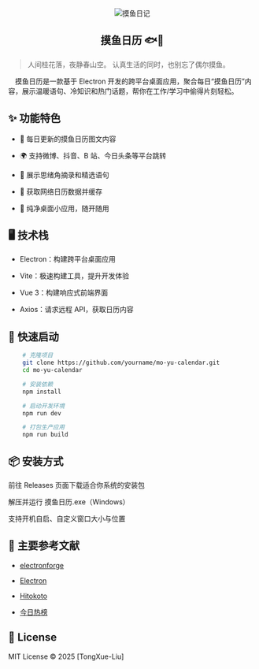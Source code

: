 <div style="width:100%;text-align:center;">
    <image src="https://github.com/TongXue-Liu/MoYuRiLi/raw/main/icon/icon_128.png" alt='摸鱼日记'>
    <h2>摸鱼日历 🐟📅</h2>
</div>


> 人间桂花落，夜静春山空。
> 认真生活的同时，也别忘了偶尔摸鱼。

&emsp;摸鱼日历是一款基于 Electron 开发的跨平台桌面应用，聚合每日“摸鱼日历”内容，展示温暖语句、冷知识和热门话题，帮你在工作/学习中偷得片刻轻松。

## ✨ 功能特色

- 📅 每日更新的摸鱼日历图文内容

- 🌍 支持微博、抖音、B 站、今日头条等平台跳转

- 📘 展示思绪角摘录和精选语句

- 🧠 获取网络日历数据并缓存

- 🌙 纯净桌面小应用，随开随用

## 🖥️ 技术栈

- Electron：构建跨平台桌面应用

- Vite：极速构建工具，提升开发体验

- Vue 3：构建响应式前端界面

- Axios：请求远程 API，获取日历内容

## 🚀 快速启动

```bash
    # 克隆项目
    git clone https://github.com/yourname/mo-yu-calendar.git
    cd mo-yu-calendar

    # 安装依赖
    npm install

    # 启动开发环境
    npm run dev

    # 打包生产应用
    npm run build
```

## 📦 安装方式

前往 Releases 页面下载适合你系统的安装包

解压并运行 摸鱼日历.exe（Windows）

支持开机自启、自定义窗口大小与位置

## 📖 主要参考文献

- [electronforge]('https://www.electronforge.io/')

- [Electron]('https://www.electronjs.org/zh/docs/latest/api/menu-item#menuitemsubmenu')

- [Hitokoto]('https://developer.hitokoto.cn/sentence/')

- [今日热榜]('https://github.com/imsyy/DailyHotApi')

## 📄 License

MIT License © 2025 [TongXue-Liu]
